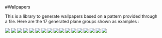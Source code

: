 #Wallpapers

This is a library to generate wallpapers based on a pattern provided through
a file. Here are the 17 generated plane groups shown as examples :

![](figures/p1.png)
![](figures/p2.png)
![](figures/p1m1.png)
![](figures/p1g1.png)
![](figures/c1m1.png)
![](figures/c2mm.png)
![](figures/p2mm.png)
![](figures/p2mg.png)
![](figures/p2gg.png)
![](figures/p4.png)
![](figures/p4mm.png)
![](figures/p4gm.png)
![](figures/p3.png)
![](figures/p31m.png)
![](figures/p31m.png)
![](figures/p6.png)
![](figures/p6mm.png)
